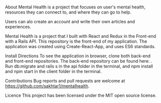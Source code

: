 About
Mental Health is a project that focuses on user's mental health, resources they can connect to, and where they can go to help.

Users can alo create an account and write their own articles and experiences. 

Mental Health is a project that I built with React and Redux in the Front-end with a Rails API. This repository is the front-end of my application. The application was created using Create-React-App, and uses ES6 standards.

Install Directions
To see the application in browser, clone both back-end and front-end repositories. The back-end repository can be found here: . Run db:migrate and rails s in the api folder in the terminal, and npm install and npm start in the client folder in the terminal. 

Contributions
Bug reports and pull requests are welcome at https://github.com/sakhtar1/mentalhealth.

Licence
This project has been licensed under the MIT open source license.
